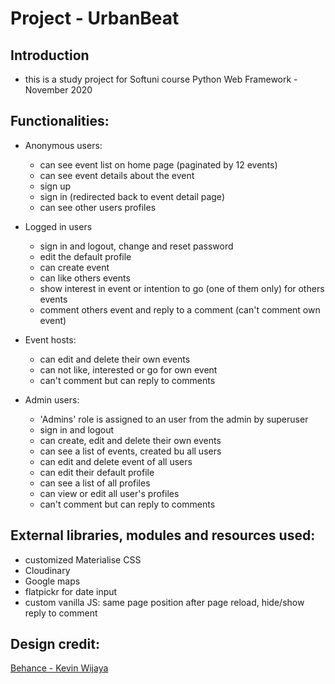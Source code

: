 # Project - UrbanBeat

## Introduction
* this is a study project for Softuni course Python Web Framework - November 2020

## Functionalities:

* Anonymous users:
    * can see event list on home page (paginated by 12 events)
    * can see event details about the event
    * sign up
    * sign in (redirected back to event detail page)
    * can see other users profiles 

* Logged in users
    * sign in and logout, change and reset password
    * edit the default profile
    * can create event
    * can like others events 
    * show interest in event or intention to go (one of them only) for others events
    * comment others event and reply to a comment (can't comment own event)

* Event hosts:
    * can edit and delete their own events
    * can not like, interested or go for own event
    * can't comment but can reply to comments

* Admin users:
    * 'Admins' role is assigned to an user from the admin by superuser
    * sign in and logout
    * can create, edit and delete their own events
    * can see a list of events, created bu all users 
    * can edit and delete event of all users
    * can edit their default profile
    * can see a list of all profiles
    * can view or edit all user's profiles
    * can't comment but can reply to comments
     
## External libraries, modules and resources used:

* customized Materialise CSS
* Cloudinary
* Google maps
* flatpickr for date input
* custom vanilla JS: same page position after page reload, hide/show reply to comment

## Design credit: 

[Behance - Kevin Wijaya](https://www.behance.net/gallery/87681559/Event-Landing-Page)